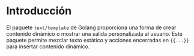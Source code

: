 # Introducción

El paquete `text/template` de Golang proporciona una forma de crear contenido dinámico o mostrar una salida personalizada al usuario. Este paquete permite mezclar texto estático y acciones encerradas en `{{...}}` para insertar contenido dinámico.
